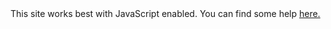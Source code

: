 <noscript>
    <div class="alert alert-danger">
        This site works best with JavaScript enabled.
        You can find some help <a href="https://enable-javascript.com/" target="_blank">here.</a>
    </div>
</noscript>
